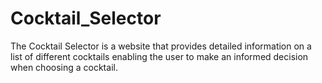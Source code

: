 # Cocktail_Selector
The Cocktail Selector is a website that provides detailed information on a list of different cocktails enabling the user to make an informed decision when choosing a cocktail. 
